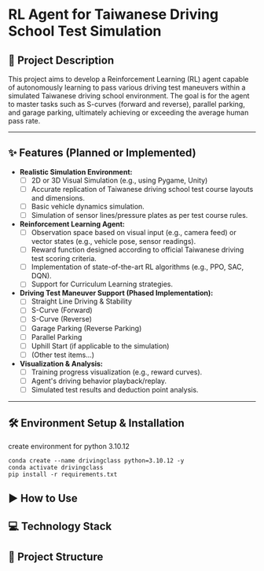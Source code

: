 # RL Agent for Taiwanese Driving School Test Simulation

## 🚀 Project Description

This project aims to develop a Reinforcement Learning (RL) agent capable of autonomously learning to pass various driving test maneuvers within a simulated Taiwanese driving school environment. The goal is for the agent to master tasks such as S-curves (forward and reverse), parallel parking, and garage parking, ultimately achieving or exceeding the average human pass rate.

---

## ✨ Features (Planned or Implemented)

* **Realistic Simulation Environment:**
    * [ ] 2D or 3D Visual Simulation (e.g., using Pygame, Unity)
    * [ ] Accurate replication of Taiwanese driving school test course layouts and dimensions.
    * [ ] Basic vehicle dynamics simulation.
    * [ ] Simulation of sensor lines/pressure plates as per test course rules.
* **Reinforcement Learning Agent:**
    * [ ] Observation space based on visual input (e.g., camera feed) or vector states (e.g., vehicle pose, sensor readings).
    * [ ] Reward function designed according to official Taiwanese driving test scoring criteria.
    * [ ] Implementation of state-of-the-art RL algorithms (e.g., PPO, SAC, DQN).
    * [ ] Support for Curriculum Learning strategies.
* **Driving Test Maneuver Support (Phased Implementation):**
    * [ ] Straight Line Driving & Stability
    * [ ] S-Curve (Forward)
    * [ ] S-Curve (Reverse)
    * [ ] Garage Parking (Reverse Parking)
    * [ ] Parallel Parking
    * [ ] Uphill Start (if applicable to the simulation)
    * [ ] (Other test items...)
* **Visualization & Analysis:**
    * [ ] Training progress visualization (e.g., reward curves).
    * [ ] Agent's driving behavior playback/replay.
    * [ ] Simulated test results and deduction point analysis.

---

## 🛠️ Environment Setup & Installation

create environment for python 3.10.12

```
conda create --name drivingclass python=3.10.12 -y
conda activate drivingclass
pip install -r requirements.txt
```

## ▶️ How to Use

## 💻 Technology Stack

## 📂 Project Structure